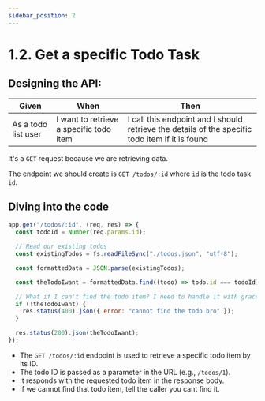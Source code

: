 ```yaml
---
sidebar_position: 2
---
```


# 1.2. Get a specific Todo Task

## Designing the API:

| Given               | When                                    | Then                                                                                            |
| ------------------- | --------------------------------------- | ----------------------------------------------------------------------------------------------- |
| As a todo list user | I want to retrieve a specific todo item | I call this endpoint and I should retrieve the details of the specific todo item if it is found |

It's a `GET` request because we are retrieving data.

The endpoint we should create is `GET /todos/:id` where `id` is the todo task `id`.

## Diving into the code

```javascript
app.get("/todos/:id", (req, res) => {
  const todoId = Number(req.params.id);

  // Read our existing todos
  const existingTodos = fs.readFileSync("./todos.json", "utf-8");

  const formattedData = JSON.parse(existingTodos);

  const theTodoIwant = formattedData.find((todo) => todo.id === todoId);

  // What if I can't find the todo item? I need to handle it with grace
  if (!theTodoIwant) {
    res.status(400).json({ error: "cannot find the todo bro" });
  }

  res.status(200).json(theTodoIwant);
});
```

- The `GET /todos/:id` endpoint is used to retrieve a specific todo item by its ID.
- The todo ID is passed as a parameter in the URL (e.g., `/todos/1`).
- It responds with the requested todo item in the response body.
- If we cannot find that todo item, tell the caller you cant find it.
